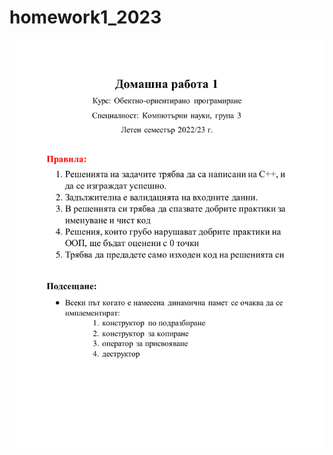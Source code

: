 # homework1_2023

<p align="center">
  <img src="https://github.com/Hriskata/homework1_2023/blob/main/%D0%94%D0%BE%D0%BC%D0%B0%D1%88%D0%BD%D0%BE1.pdf" alt="volatility">
</p>
